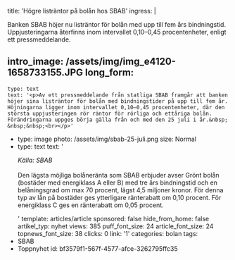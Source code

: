 title: 'Högre listräntor på bolån hos SBAB'
ingress: |
  <p>Banken SBAB höjer nu listräntor för bolån med upp till fem års bindningstid. Uppjusteringarna återfinns inom intervallet 0,10–0,45 procentenheter, enligt ett pressmeddelande.<br>
  </p>
  
intro_image: /assets/img/img_e4120-1658733155.JPG
long_form:
  -
    type: text
    text: '<p>Av ett pressmeddelande från statliga SBAB framgår att banken höjer sina listräntor för bolån med bindningstider på upp till fem år. Höjningarna ligger inom intervallet 0,10–0,45 procentenheter, där den största uppjusteringen rör räntor för rörliga och ettåriga bolån. Förändringarna uppges börja gälla från och med den 25 juli i år.&nbsp; &nbsp;&nbsp;<br></p>'
  -
    type: image
    photo: /assets/img/sbab-25-juli.png
    size: Normal
  -
    type: text
    text: '<p><i>Källa: SBAB<br></i><br>Den lägsta möjliga bolåneränta som SBAB erbjuder avser Grönt bolån (bostäder med energiklass A eller B) med tre års bindningstid och en belåningsgrad om max 70 procent, lägst 4,5 miljoner kronor. För denna typ av lån på bostäder ges ytterligare ränterabatt om 0,10 procent. För energiklass C ges en ränterabatt om 0,05 procent.&nbsp;</p>'
template: articles/article
sponsored: false
hide_from_home: false
artikel_typ: nyhet
views: 385
puff_font_size: 24
article_font_size: 24
topnews_font_size: 38
clicks: 0
link: '1'
categories: bolan
tags:
  - SBAB
  - Toppnyhet
id: bf3579f1-567f-4577-afce-3262795ffc35

